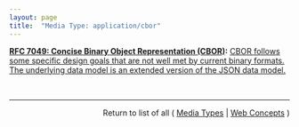 ```yaml
---
layout: page
title:  "Media Type: application/cbor"
---
```


**[RFC 7049: Concise Binary Object Representation (CBOR)](/specs/IETF/RFC/7049 "The Concise Binary Object Representation (CBOR) is a data format whose design goals include the possibility of extremely small code size, fairly small message size, and extensibility without the need for version negotiation. These design goals make it different from earlier binary serializations such as ASN.1 and MessagePack."):** [CBOR follows some specific design goals that are not well met by current binary formats. The underlying data model is an extended version of the JSON data model.](http://tools.ietf.org/html/rfc7049#section-1)

<br/>
<hr/>

<p style="text-align: right">Return to list of all ( <a href="../media-types">Media Types</a> | <a href="../">Web Concepts</a> )</p>